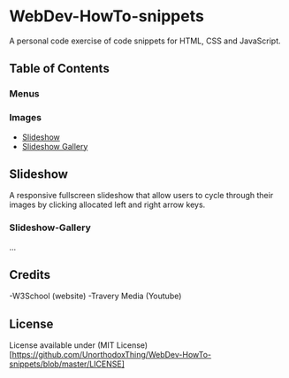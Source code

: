 # WebDev-HowTo-snippets

A personal code exercise of code snippets for HTML, CSS and JavaScript.

## Table of Contents

### Menus

### Images
* [Slideshow](#Slideshow)
* [Slideshow Gallery](#Slideshow-Gallery)

## Slideshow

A responsive fullscreen slideshow that allow users to cycle through their images by clicking allocated left and right arrow keys.

### Slideshow-Gallery

...

## Credits

-W3School (website)
-Travery Media (Youtube)

## License

License available under (MIT License)[https://github.com/UnorthodoxThing/WebDev-HowTo-snippets/blob/master/LICENSE]
